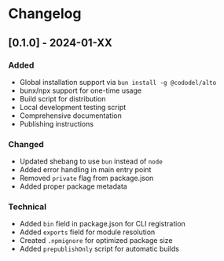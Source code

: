 # Changelog

## [0.1.0] - 2024-01-XX

### Added
- Global installation support via `bun install -g @cododel/alto`
- bunx/npx support for one-time usage
- Build script for distribution
- Local development testing script
- Comprehensive documentation
- Publishing instructions

### Changed
- Updated shebang to use `bun` instead of `node`
- Added error handling in main entry point
- Removed `private` flag from package.json
- Added proper package metadata

### Technical
- Added `bin` field in package.json for CLI registration
- Added `exports` field for module resolution
- Created `.npmignore` for optimized package size
- Added `prepublishOnly` script for automatic builds 
